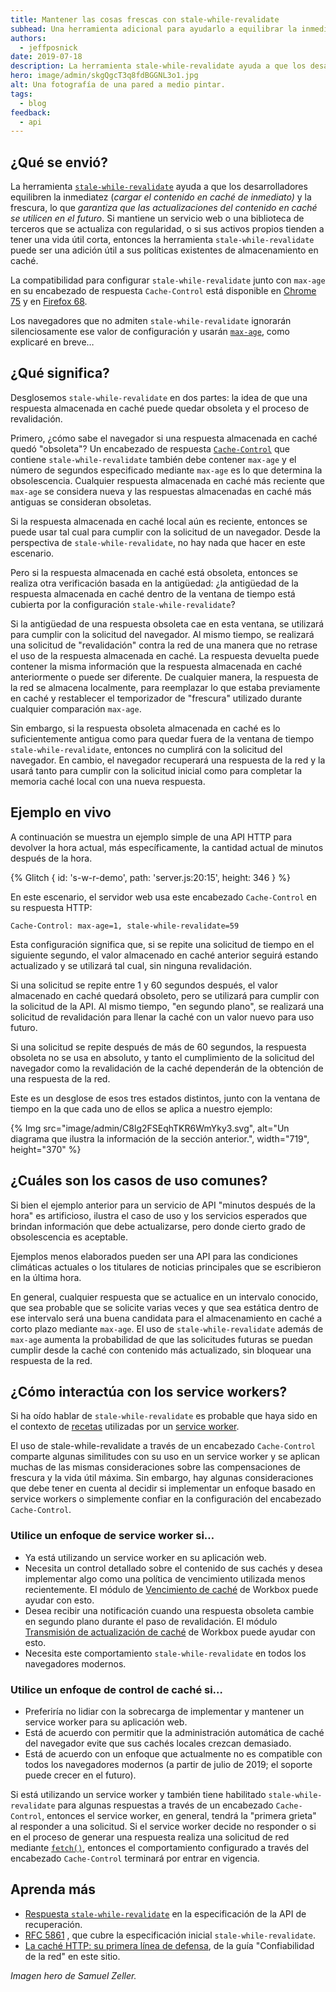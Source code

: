 ```yaml
---
title: Mantener las cosas frescas con stale-while-revalidate
subhead: Una herramienta adicional para ayudarlo a equilibrar la inmediatez y la frescura al poner en servicio su aplicación web.
authors:
  - jeffposnick
date: 2019-07-18
description: La herramienta stale-while-revalidate ayuda a que los desarrolladores equilibren la inmediatez (cargar el contenido en caché de inmediato) y la frescura, lo que garantiza que las actualizaciones del contenido en caché se utilicen en el futuro.
hero: image/admin/skgQgcT3q8fdBGGNL3o1.jpg
alt: Una fotografía de una pared a medio pintar.
tags:
  - blog
feedback:
  - api
---
```


## ¿Qué se envió?

La herramienta [`stale-while-revalidate`](https://tools.ietf.org/html/rfc5861#section-3) ayuda a que los desarrolladores equilibren la inmediatez (*cargar el contenido en caché de inmediato)* y la frescura, lo que *garantiza que las actualizaciones del contenido en caché se utilicen en el futuro*. Si mantiene un servicio web o una biblioteca de terceros que se actualiza con regularidad, o si sus activos propios tienden a tener una vida útil corta, entonces la herramienta `stale-while-revalidate` puede ser una adición útil a sus políticas existentes de almacenamiento en caché.

La compatibilidad para configurar `stale-while-revalidate` junto con `max-age` en su encabezado de respuesta `Cache-Control` está disponible en  [Chrome 75](https://chromestatus.com/feature/5050913014153216) y en [Firefox 68](https://bugzilla.mozilla.org/show_bug.cgi?id=1536511).

Los navegadores que no admiten `stale-while-revalidate` ignorarán silenciosamente ese valor de configuración y usarán [`max-age`](https://developers.google.com/web/fundamentals/performance/optimizing-content-efficiency/http-caching#max-age), como explicaré en breve…

## ¿Qué significa?

Desglosemos `stale-while-revalidate` en dos partes: la idea de que una respuesta almacenada en caché puede quedar obsoleta y el proceso de revalidación.

Primero, ¿cómo sabe el navegador si una respuesta almacenada en caché quedó "obsoleta"? Un encabezado de respuesta [`Cache-Control`](https://developer.mozilla.org/docs/Web/HTTP/Headers/Cache-Control) que contiene `stale-while-revalidate` también debe contener `max-age` y el número de segundos especificado mediante `max-age` es lo que determina la obsolescencia. Cualquier respuesta almacenada en caché más reciente que `max-age` se considera nueva y las respuestas almacenadas en caché más antiguas se consideran obsoletas.

Si la respuesta almacenada en caché local aún es reciente, entonces se puede usar tal cual para cumplir con la solicitud de un navegador. Desde la perspectiva de `stale-while-revalidate`, no hay nada que hacer en este escenario.

Pero si la respuesta almacenada en caché está obsoleta, entonces se realiza otra verificación basada en la antigüedad: ¿la antigüedad de la respuesta almacenada en caché dentro de la ventana de tiempo está cubierta por la configuración `stale-while-revalidate`?

Si la antigüedad de una respuesta obsoleta cae en esta ventana, se utilizará para cumplir con la solicitud del navegador. Al mismo tiempo, se realizará una solicitud de "revalidación" contra la red de una manera que no retrase el uso de la respuesta almacenada en caché. La respuesta devuelta puede contener la misma información que la respuesta almacenada en caché anteriormente o puede ser diferente. De cualquier manera, la respuesta de la red se almacena localmente, para reemplazar lo que estaba previamente en caché y restablecer el temporizador de "frescura" utilizado durante cualquier comparación `max-age`.

Sin embargo, si la respuesta obsoleta almacenada en caché es lo suficientemente antigua como para quedar fuera de la ventana de tiempo `stale-while-revalidate`, entonces no cumplirá con la solicitud del navegador. En cambio, el navegador recuperará una respuesta de la red y la usará tanto para cumplir con la solicitud inicial como para completar la memoria caché local con una nueva respuesta.

## Ejemplo en vivo

A continuación se muestra un ejemplo simple de una API HTTP para devolver la hora actual, más específicamente, la cantidad actual de minutos después de la hora.

{% Glitch { id: 's-w-r-demo', path: 'server.js:20:15', height: 346 } %}

En este escenario, el servidor web usa este encabezado `Cache-Control` en su respuesta HTTP:

```text
Cache-Control: max-age=1, stale-while-revalidate=59
```

Esta configuración significa que, si se repite una solicitud de tiempo en el siguiente segundo, el valor almacenado en caché anterior seguirá estando actualizado y se utilizará tal cual, sin ninguna revalidación.

Si una solicitud se repite entre 1 y 60 segundos después, el valor almacenado en caché quedará obsoleto, pero se utilizará para cumplir con la solicitud de la API. Al mismo tiempo, "en segundo plano", se realizará una solicitud de revalidación para llenar la caché con un valor nuevo para uso futuro.

Si una solicitud se repite después de más de 60 segundos, la respuesta obsoleta no se usa en absoluto, y tanto el cumplimiento de la solicitud del navegador como la revalidación de la caché dependerán de la obtención de una respuesta de la red.

Este es un desglose de esos tres estados distintos, junto con la ventana de tiempo en la que cada uno de ellos se aplica a nuestro ejemplo:

{% Img src="image/admin/C8lg2FSEqhTKR6WmYky3.svg", alt="Un diagrama que ilustra la información de la sección anterior.", width="719", height="370" %}

## ¿Cuáles son los casos de uso comunes?

Si bien el ejemplo anterior para un servicio de API "minutos después de la hora" es artificioso, ilustra el caso de uso y los servicios esperados que brindan información que debe actualizarse, pero donde cierto grado de obsolescencia es aceptable.

Ejemplos menos elaborados pueden ser una API para las condiciones climáticas actuales o los titulares de noticias principales que se escribieron en la última hora.

En general, cualquier respuesta que se actualice en un intervalo conocido, que sea probable que se solicite varias veces y que sea estática dentro de ese intervalo será una buena candidata para el almacenamiento en caché a corto plazo mediante `max-age`. El uso de `stale-while-revalidate` además de `max-age` aumenta la probabilidad de que las solicitudes futuras se puedan cumplir desde la caché con contenido más actualizado, sin bloquear una respuesta de la red.

## ¿Cómo interactúa con los service workers?

Si ha oído hablar de `stale-while-revalidate` es probable que haya sido en el contexto de [recetas](https://developers.google.com/web/fundamentals/instant-and-offline/offline-cookbook/#stale-while-revalidate) utilizadas por un [service worker](/service-workers-cache-storage/).

El uso de stale-while-revalidate a través de un encabezado `Cache-Control` comparte algunas similitudes con su uso en un service worker y se aplican muchas de las mismas consideraciones sobre las compensaciones de frescura y la vida útil máxima. Sin embargo, hay algunas consideraciones que debe tener en cuenta al decidir si implementar un enfoque basado en service workers o simplemente confiar en la configuración del encabezado `Cache-Control`.

### Utilice un enfoque de service worker si…

- Ya está utilizando un service worker en su aplicación web.
- Necesita un control detallado sobre el contenido de sus cachés y desea implementar algo como una política de vencimiento utilizada menos recientemente. El módulo de [Vencimiento de caché](https://developer.chrome.com/docs/workbox/modules/workbox-expiration/) de Workbox puede ayudar con esto.
- Desea recibir una notificación cuando una respuesta obsoleta cambie en segundo plano durante el paso de revalidación. El módulo [Transmisión de actualización de caché](https://developer.chrome.com/docs/workbox/modules/workbox-broadcast-update/) de Workbox puede ayudar con esto.
- Necesita este comportamiento `stale-while-revalidate` en todos los navegadores modernos.

### Utilice un enfoque de control de caché si…

- Preferiría no lidiar con la sobrecarga de implementar y mantener un service worker para su aplicación web.
- Está de acuerdo con permitir que la administración automática de caché del navegador evite que sus cachés locales crezcan demasiado.
- Está de acuerdo con un enfoque que actualmente no es compatible con todos los navegadores modernos (a partir de julio de 2019; el soporte puede crecer en el futuro).

Si está utilizando un service worker y también tiene habilitado `stale-while-revalidate` para algunas respuestas a través de un encabezado `Cache-Control`, entonces el service worker, en general, tendrá la "primera grieta" al responder a una solicitud. Si el service worker decide no responder o si en el proceso de generar una respuesta realiza una solicitud de red mediante [`fetch()`](https://developer.mozilla.org/docs/Web/API/Fetch_API), entonces el comportamiento configurado a través del encabezado `Cache-Control` terminará por entrar en vigencia.

## Aprenda más

- [Respuesta `stale-while-revalidate`](https://fetch.spec.whatwg.org/#concept-stale-while-revalidate-response) en la especificación de la API de recuperación.
- [RFC 5861](https://tools.ietf.org/html/rfc5861) , que cubre la especificación inicial `stale-while-revalidate`.
- [La caché HTTP: su primera línea de defensa](/http-cache/), de la guía "Confiabilidad de la red" en este sitio.

*Imagen hero de Samuel Zeller.*
